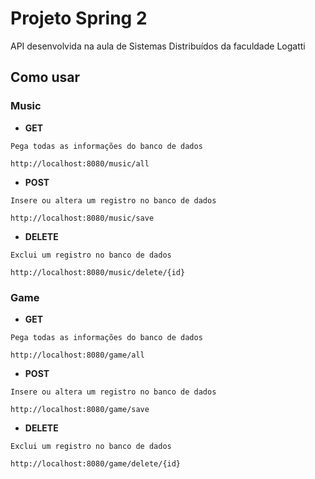# Projeto Spring 2

API desenvolvida na aula de Sistemas Distribuídos da faculdade Logatti

## Como usar

### Music

* **GET**
```
Pega todas as informações do banco de dados
```
```
http://localhost:8080/music/all
```

* **POST**
```
Insere ou altera um registro no banco de dados
```
```
http://localhost:8080/music/save
```

* **DELETE**
```
Exclui um registro no banco de dados
```
```
http://localhost:8080/music/delete/{id}
```

### Game

* **GET**
```
Pega todas as informações do banco de dados
```
```
http://localhost:8080/game/all
```

* **POST**
```
Insere ou altera um registro no banco de dados
```
```
http://localhost:8080/game/save
```

* **DELETE**
```
Exclui um registro no banco de dados
```
```
http://localhost:8080/game/delete/{id}
```